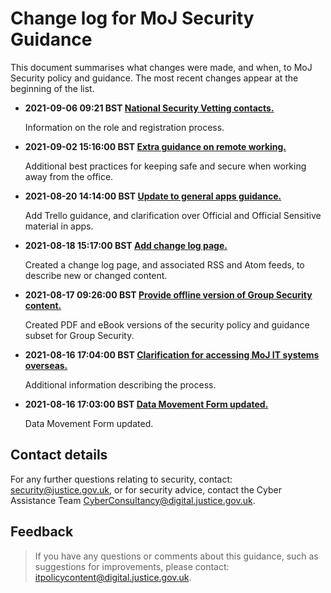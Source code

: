 # Change log for MoJ Security Guidance

This document summarises what changes were made, and when, to MoJ Security policy and guidance. The most recent changes appear at the beginning of the list.

-   **2021-09-06 09:21 BST [National Security Vetting contacts.](https://security-guidance.service.justice.gov.uk/national-security-vetting-contact/)**

    Information on the role and registration process.

-   **2021-09-02 15:16:00 BST [Extra guidance on remote working.](https://security-guidance.service.justice.gov.uk/remote-working/)**

    Additional best practices for keeping safe and secure when working away from the office.

-   **2021-08-20 14:14:00 BST [Update to general apps guidance.](https://security-guidance.service.justice.gov.uk/general-user-video-and-messaging-apps-guidance/#approved-tools)**

    Add Trello guidance, and clarification over Official and Official Sensitive material in apps.

-   **2021-08-18 15:17:00 BST [Add change log page.](https://security-guidance.service.justice.gov.uk/changelog/)**

    Created a change log page, and associated RSS and Atom feeds, to describe new or changed content.

-   **2021-08-17 09:26:00 BST [Provide offline version of Group Security content.](https://security-guidance.service.justice.gov.uk/#offline-content)**

    Created PDF and eBook versions of the security policy and guidance subset for Group Security.

-   **2021-08-16 17:04:00 BST [Clarification for accessing MoJ IT systems overseas.](https://security-guidance.service.justice.gov.uk/accessing-moj-it-systems-from-overseas/)**

    Additional information describing the process.

-   **2021-08-16 17:03:00 BST [Data Movement Form updated.](https://security-guidance.service.justice.gov.uk/gs/data-movement-form.docx)**

    Data Movement Form updated.


## Contact details

For any further questions relating to security, contact: [security@justice.gov.uk](mailto:security@justice.gov.uk), or for security advice, contact the Cyber Assistance Team [CyberConsultancy@digital.justice.gov.uk](mailto:CyberConsultancy@digital.justice.gov.uk).

## Feedback

> If you have any questions or comments about this guidance, such as suggestions for improvements, please contact: [itpolicycontent@digital.justice.gov.uk](mailto:itpolicycontent@digital.justice.gov.uk).

